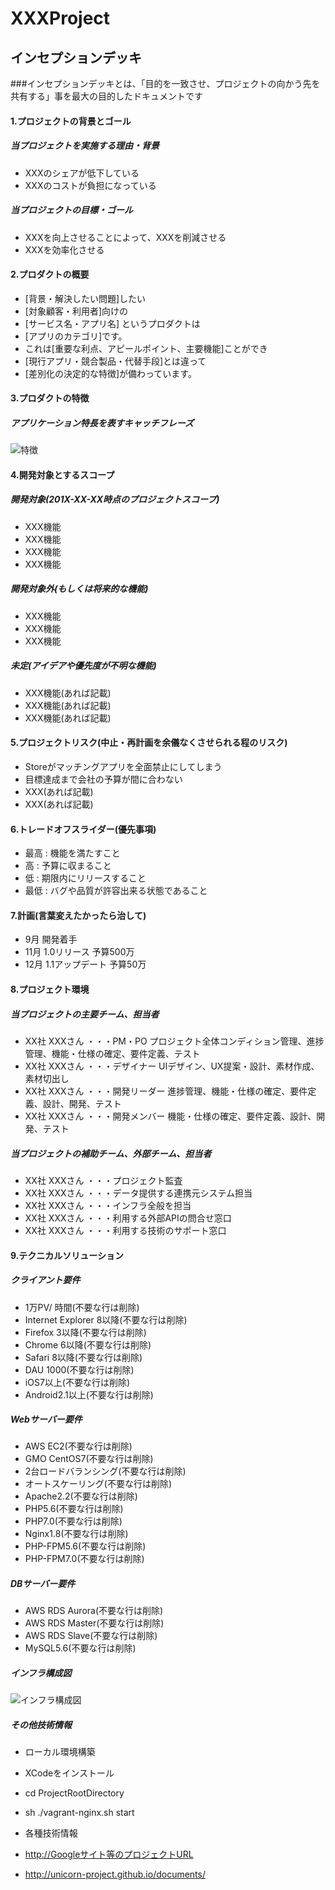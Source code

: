 # XXXProject

## インセプションデッキ

###インセプションデッキとは、「目的を一致させ、プロジェクトの向かう先を共有する」事を最大の目的したドキュメントです


#### 1.プロジェクトの背景とゴール

##### 当プロジェクトを実施する理由・背景

+ XXXのシェアが低下している
+ XXXのコストが負担になっている

##### 当プロジェクトの目標・ゴール

+ XXXを向上させることによって、XXXを削減させる
+ XXXを効率化させる


#### 2.プロダクトの概要

+ [背景・解決したい問題]したい
+ [対象顧客・利用者]向けの
+ [サービス名・アプリ名] というプロダクトは
+ [アプリのカテゴリ]です。
+ これは[重要な利点、アピールポイント、主要機能]ことができ
+ [現行アプリ・競合製品・代替手段]とは違って
+ [差別化の決定的な特徴]が備わっています。


#### 3.プロダクトの特徴

##### アプリケーション特長を表すキャッチフレーズ
![特徴](http://特徴を表す画像のURL)


#### 4.開発対象とするスコープ

##### 開発対象(201X-XX-XX時点のプロジェクトスコープ)

+ XXX機能
+ XXX機能
+ XXX機能
+ XXX機能

##### 開発対象外(もしくは将来的な機能)

+ XXX機能
+ XXX機能
+ XXX機能

##### 未定(アイデアや優先度が不明な機能)

+ XXX機能(あれば記載)
+ XXX機能(あれば記載)
+ XXX機能(あれば記載)


#### 5.プロジェクトリスク(中止・再計画を余儀なくさせられる程のリスク)

+ Storeがマッチングアプリを全面禁止にしてしまう
+ 目標達成まで会社の予算が間に合わない
+ XXX(あれば記載)
+ XXX(あれば記載)


#### 6.トレードオフスライダー(優先事項)

+ 最高 : 機能を満たすこと
+ 高 : 予算に収まること
+ 低 : 期限内にリリースすること
+ 最低 : バグや品質が許容出来る状態であること


#### 7.計画(言葉変えたかったら治して)

+ 9月 開発着手
+ 11月 1.0リリース 予算500万
+ 12月 1.1アップデート 予算50万


#### 8.プロジェクト環境

##### 当プロジェクトの主要チーム、担当者

+ XX社 XXXさん ・・・PM・PO プロジェクト全体コンディション管理、進捗管理、機能・仕様の確定、要件定義、テスト
+ XX社 XXXさん ・・・デザイナー UIデザイン、UX提案・設計、素材作成、素材切出し
+ XX社 XXXさん ・・・開発リーダー 進捗管理、機能・仕様の確定、要件定義、設計、開発、テスト
+ XX社 XXXさん ・・・開発メンバー 機能・仕様の確定、要件定義、設計、開発、テスト

##### 当プロジェクトの補助チーム、外部チーム、担当者

+ XX社 XXXさん ・・・プロジェクト監査
+ XX社 XXXさん ・・・データ提供する連携元システム担当
+ XX社 XXXさん ・・・インフラ全般を担当
+ XX社 XXXさん ・・・利用する外部APIの問合せ窓口
+ XX社 XXXさん ・・・利用する技術のサポート窓口


#### 9.テクニカルソリューション

##### クライアント要件

+ 1万PV/ 時間(不要な行は削除)
+ Internet Explorer 8以降(不要な行は削除)
+ Firefox 3以降(不要な行は削除)
+ Chrome 6以降(不要な行は削除)
+ Safari 8以降(不要な行は削除)
+ DAU 1000(不要な行は削除)
+ iOS7以上(不要な行は削除)
+ Android2.1以上(不要な行は削除)

##### Webサーバー要件

+ AWS EC2(不要な行は削除)
+ GMO CentOS7(不要な行は削除)
+ 2台ロードバランシング(不要な行は削除)
+ オートスケーリング(不要な行は削除)
+ Apache2.2(不要な行は削除)
+ PHP5.6(不要な行は削除)
+ PHP7.0(不要な行は削除)
+ Nginx1.8(不要な行は削除)
+ PHP-FPM5.6(不要な行は削除)
+ PHP-FPM7.0(不要な行は削除)

##### DBサーバー要件

+ AWS RDS Aurora(不要な行は削除)
+ AWS RDS Master(不要な行は削除)
+ AWS RDS Slave(不要な行は削除)
+ MySQL5.6(不要な行は削除)

##### インフラ構成図

![インフラ構成図](http://インフラ構成図URL)

##### その他技術情報

- ローカル環境構築  
 - XCodeをインストール  
 - cd ProjectRootDirectory  
 - sh ./vagrant-nginx.sh start  

- 各種技術情報  
 - <http://Googleサイト等のプロジェクトURL>
 - <http://unicorn-project.github.io/documents/>
